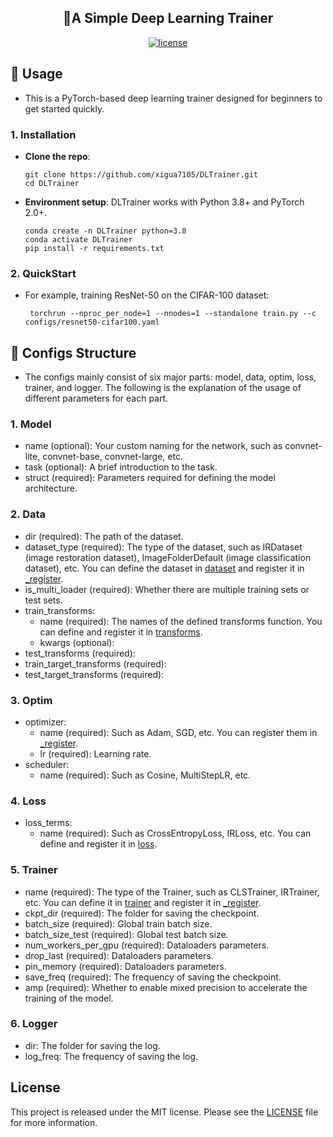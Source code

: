 <div align="center">
<h2>🔎A Simple Deep Learning Trainer</h2>

[![license](https://img.shields.io/badge/license-MIT-blue)](LICENSE)
</div>


## 🚀 Usage 
- This is a PyTorch-based deep learning trainer designed for beginners to get started quickly.

### 1. Installation
- **Clone the repo**:
    ```
    git clone https://github.com/xigua7105/DLTrainer.git
    cd DLTrainer
    ```

- **Environment setup**: DLTrainer works with Python 3.8+ and PyTorch 2.0+.
    ```
    conda create -n DLTrainer python=3.8
    conda activate DLTrainer
    pip install -r requirements.txt
    ```

### 2. QuickStart
- For example, training ResNet-50 on the CIFAR-100 dataset:
    ```
     torchrun --nproc_per_node=1 --nnodes=1 --standalone train.py --c configs/resnet50-cifar100.yaml
    ``` 

## 📝 Configs Structure
- The configs mainly consist of six major parts: model, data, optim, loss, trainer, and logger. The following is the explanation of the usage of different parameters for each part.

### 1. Model
- name (optional): Your custom naming for the network, such as convnet-lite, convnet-base, convnet-large, etc. 
- task (optional): A brief introduction to the task.
- struct (required): Parameters required for defining the model architecture.

### 2. Data
- dir (required): The path of the dataset.
- dataset_type (required): The type of the dataset, such as IRDataset (image restoration dataset), ImageFolderDefault (image classification dataset), etc. You can define the dataset in [dataset](src/data/dataset.py) and register it in [_register](src/data/_register.py). 
- is_multi_loader (required): Whether there are multiple training sets or test sets.
- train_transforms: 
  - name (required): The names of the defined transforms function. You can define and register it in [transforms](src/data/transforms.py). 
  - kwargs (optional):
- test_transforms (required):
- train_target_transforms (required):
- test_target_transforms (required):

### 3. Optim
- optimizer:
  - name (required): Such as Adam, SGD, etc. You can register them in [_register](src/optim/_register.py).
  - lr (required): Learning rate.
- scheduler:
  - name (required): Such as Cosine, MultiStepLR, etc.

### 4. Loss
- loss_terms:
  - name (required): Such as CrossEntropyLoss, IRLoss, etc. You can define and register it in [loss](src/loss).

### 5. Trainer
- name (required): The type of the Trainer, such as CLSTrainer, IRTrainer, etc. You can define it in [trainer](src/trainer) and register it in [_register](src/trainer/_register.py).
- ckpt_dir (required): The folder for saving the checkpoint.
- batch_size (required): Global train batch size.
- batch_size_test (required): Global test batch size.
- num_workers_per_gpu (required): Dataloaders parameters.
- drop_last (required): Dataloaders parameters.
- pin_memory (required): Dataloaders parameters.
- save_freq (required): The frequency of saving the checkpoint.
- amp (required): Whether to enable mixed precision to accelerate the training of the model.

### 6. Logger
- dir: The folder for saving the log.
- log_freq: The frequency of saving the log.

## License
This project is released under the MIT license. Please see the [LICENSE](LICENSE) file for more information.
